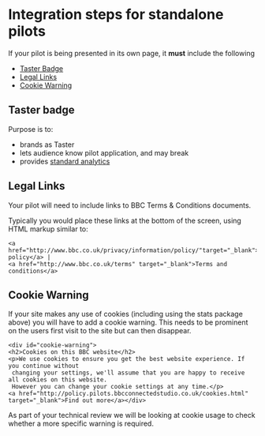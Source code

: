 # Integration steps for standalone pilots

If your pilot is being presented in its own page, it **must** include the following
- [Taster Badge](#Taster_badge)
- [Legal Links](#legal_links)
- [Cookie Warning](#cookie_warning)

## Taster badge

Purpose is to:
 - brands as Taster
 - lets audience know pilot application, and may break
 - provides [standard analytics](fix-this-link)

## Legal Links

Your pilot will need to include links to BBC Terms & Conditions documents.

Typically you would place these links at the bottom of the screen, using HTML markup similar to:

    <a href="http://www.bbc.co.uk/privacy/information/policy/"target="_blank">Privacy policy</a> | 
    <a href="http://www.bbc.co.uk/terms" target="_blank">Terms and conditions</a>
 
## Cookie Warning

If your site makes any use of cookies (including using the stats package above) you will have to add a cookie warning.
This needs to be prominent on the users first visit to the site but can then disappear.

	<div id="cookie-warning">
	<h2>Cookies on this BBC website</h2>
	<p>We use cookies to ensure you get the best website experience. If you continue without
	 changing your settings, we'll assume that you are happy to receive all cookies on this website. 
	 However you can change your cookie settings at any time.</p>
	<a href="http://policy.pilots.bbcconnectedstudio.co.uk/cookies.html" target="_blank">Find out more</a></div>

As part of your technical review we will be looking at cookie usage to check whether a more specific warning is required.
